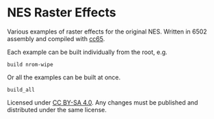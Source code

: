 # NES Raster Effects
Various examples of raster effects for the original NES.
Written in 6502 assembly and compiled with [cc65](https://cc65.github.io/).

Each example can be built individually from the root, e.g.

```
build nrom-wipe
```

Or all the examples can be built at once.

```
build_all
```

Licensed under [CC BY-SA 4.0](https://creativecommons.org/licenses/by-sa/4.0/deed.en). Any changes must be published and distributed under the same license.